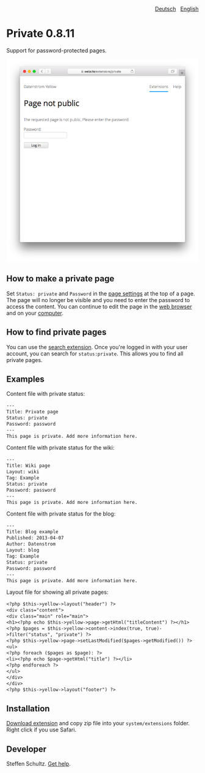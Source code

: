 <p align="right"><a href="README-de.md">Deutsch</a> &nbsp; <a href="README.md">English</a></p>

# Private 0.8.11

Support for password-protected pages.

<p align="center"><img src="private-screenshot.png?raw=true" alt="Screenshot"></p>

## How to make a private page

Set `Status: private` and `Password` in the [page settings](https://github.com/datenstrom/yellow-extensions/tree/master/source/core#settings-page) at the top of a page. The page will no longer be visible and you need to enter the password to access the content. You can continue to edit the page in the [web browser](https://github.com/datenstrom/yellow-extensions/tree/master/source/edit) and on your [computer](https://github.com/datenstrom/yellow-extensions/tree/master/source/core).

## How to find private pages

You can use the [search extension](https://github.com/datenstrom/yellow-extensions/tree/master/source/search). Once you're logged in with your user account, you can search for `status:private`. This allows you to find all private pages. 

## Examples

Content file with private status: 

```
---
Title: Private page
Status: private
Password: password
---
This page is private. Add more information here.
```

Content file with private status for the wiki:

```
---
Title: Wiki page
Layout: wiki
Tag: Example
Status: private
Password: password
---
This page is private. Add more information here.
```

Content file with private status for the blog:

```
---
Title: Blog example
Published: 2013-04-07
Author: Datenstrom
Layout: blog
Tag: Example
Status: private
Password: password
---
This page is private. Add more information here.
```

Layout file for showing all private pages:

```
<?php $this->yellow->layout("header") ?>
<div class="content">
<div class="main" role="main">
<h1><?php echo $this->yellow->page->getHtml("titleContent") ?></h1>
<?php $pages = $this->yellow->content->index(true, true)->filter("status", "private") ?>
<?php $this->yellow->page->setLastModified($pages->getModified()) ?>
<ul>
<?php foreach ($pages as $page): ?>
<li><?php echo $page->getHtml("title") ?></li>
<?php endforeach ?>
</ul>
</div>
</div>
<?php $this->yellow->layout("footer") ?>
```

## Installation

[Download extension](https://github.com/datenstrom/yellow-extensions/raw/master/zip/private.zip) and copy zip file into your `system/extensions` folder. Right click if you use Safari.

## Developer

Steffen Schultz. [Get help](https://github.com/schulle4u/yellow-extensions-schulle4u/issues).
